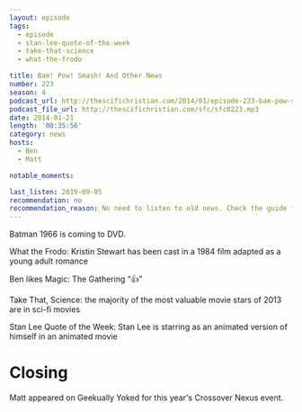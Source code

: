 ```yaml
---
layout: episode
tags:
  - episode
  - stan-lee-quote-of-the-week
  - take-that-science
  - what-the-frodo

title: Bam! Pow! Smash! And Other News
number: 223
season: 4
podcast_url: http://thescifichristian.com/2014/01/episode-223-bam-pow-smash-and-other-news/
podcast_file_url: http://thescifichristian.com/sfc/sfc0223.mp3
date: 2014-01-21
length: '00:35:56'
category: news
hosts:
  - Ben
  - Matt

notable_moments:

last_listen: 2019-09-05
recommendation: no
recommendation_reason: No need to listen to old news. Check the guide for what's interesting in hindsight.
---
```

Batman 1966 is coming to DVD.

What the Frodo: Kristin Stewart has been cast in a 1984 film adapted as a young adult romance

Ben likes Magic: The Gathering <q class="archivist inline">👍</q>

Take That, Science: the majority of the most valuable movie stars of 2013 are in sci-fi movies

Stan Lee Quote of the Week: Stan Lee is starring as an animated version of himself in an animated movie



# Closing
Matt appeared on Geekually Yoked for this year's Crossover Nexus event.
